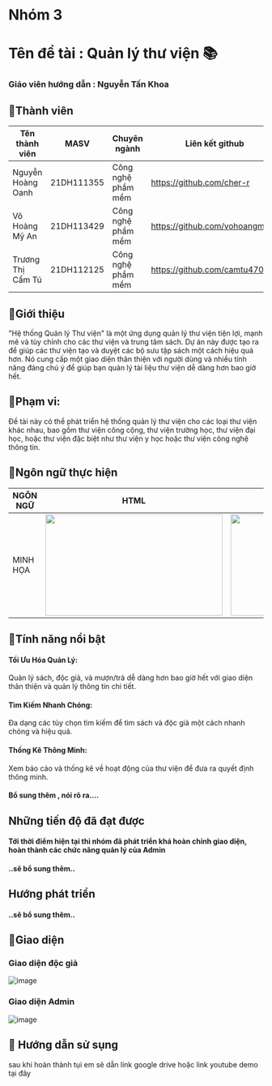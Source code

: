 <h1>Nhóm 3</h1> 
<h1>Tên đề tài : Quản lý thư viện 📚</h1>
<h3>Giáo viên hướng dẫn : Nguyễn Tấn Khoa</h3>
<h2>🚀Thành viên</h2>

| Tên thành viên| MASV | Chuyên ngành| Liên kết github |
|----------|----------|----------|----------|
| Nguyễn Hoàng Oanh |21DH111355 | Công nghệ phầm mềm | https://github.com/cher-r |
| Võ Hoàng Mỹ An | 21DH113429 | Công nghệ phầm mềm | https://github.com/vohoangmyan |
| Trương Thị Cẩm Tú| 21DH112125 | Công nghệ phầm mềm | https://github.com/camtu470 |

<h2>🚀Giới thiệu</h2>
"Hệ thống Quản lý Thư viện" là một ứng dụng quản lý thư viện tiện lợi, mạnh mẽ và tùy chỉnh cho các thư viện và trung tâm sách. Dự án này được tạo ra để giúp các thư viện tạo và duyệt các bộ sưu tập sách một cách hiệu quả hơn. Nó cung cấp một giao diện thân thiện với người dùng và nhiều tính năng đáng chú ý để giúp bạn quản lý tài liệu thư viện dễ dàng hơn bao giờ hết.
<h2>🚀Phạm vi:</h2>
Đề tài này có thể phát triển hệ thống quản lý thư viện cho các loại thư viện khác nhau, bao gồm thư viện công cộng, thư viện trường học, thư viện đại học, hoặc thư viện đặc biệt như thư viện y học hoặc thư viện công nghệ thông tin.
<h2>🚀Ngôn ngữ thực hiện</h2>

| NGÔN NGỮ | HTML | CSS | PHP | BOOTSTRAP |
|---------------|---------------|---------------|---------------|---------------|
|MINH HỌA | <img src="https://geekofcoding.files.wordpress.com/2020/09/images.png" width="350" height="200">  | <img src="https://1000marcas.net/wp-content/uploads/2021/02/CSS-Logo.png" width="400" height="200"> |  <img src="https://th.bing.com/th/id/OIP.zeEkrWA3qYX0zZtlOMiU6wHaD7?pid=ImgDet&rs=1" width="300" height="200"> | <img src="https://th.bing.com/th/id/R.4620a7e6ca6b73bc78941c932d142adc?rik=32h85FpgRbuuUg&riu=http%3a%2f%2flogonoid.com%2fimages%2fbootstrap-logo.png&ehk=vZriWtnqQlrT0zV7Bku%2fJUjLldGsCk%2fm8DarITcpCXg%3d&risl=&pid=ImgRaw&r=0" width="250" height="200"> |

<h2>🚀Tính năng nổi bật</h2>
<h4>Tối Ưu Hóa Quản Lý:</h4> Quản lý sách, độc giả, và mượn/trả dễ dàng hơn bao giờ hết với giao diện thân thiện và quản lý thông tin chi tiết.</h4>
<h4>Tìm Kiếm Nhanh Chóng:</h4>  Đa dạng các tùy chọn tìm kiếm để tìm sách và độc giả một cách nhanh chóng và hiệu quả.</h4>
<h4>Thống Kê Thông Minh:</h4> Xem báo cáo và thống kê về hoạt động của thư viện để đưa ra quyết định thông minh.</h4>
<h4>Bổ sung thêm , nói rõ ra.... </h4>

<h2>Những tiến độ đã đạt được</h2>
<h4>Tới thời điểm hiện tại thì nhóm đã phát triển khá hoàn chỉnh giao diện, hoàn thành các chức năng quản lý của Admin</h4>
<h4>..sẽ bổ sung thêm..
<h2>Hướng phát triển</h2>
<h4>..sẽ bổ sung thêm..

<h2>🚀Giao diện</h2>
<h3>Giao diện độc giả</h3>

![image](https://github.com/camtu470/Nhom3_QuanLyThuVien_T6_Ca2/assets/147785899/8c54a3d6-8692-496b-8013-bb0519146456)

<h3>Giao diện Admin</h3>

![image](https://github.com/camtu470/Nhom3_QuanLyThuVien_T6_Ca2/assets/147785899/70754e4c-6ff7-4b15-8f44-d02ec2143266)

<h2>🚀 Hướng dẫn sử sụng </h2>
sau khi hoàn thành tụi em sẽ dẫn link google drive hoặc link youtube demo tại đây


